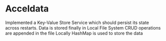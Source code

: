 # Acceldata
Implemented a Key-Value Store Service which should persist its state across restarts.
Data is stored finally in Local File System
CRUD operations are appended in the file
Locally HashMap is used to store the data
